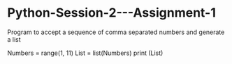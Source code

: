 # Python-Session-2---Assignment-1
Program to accept a sequence of comma separated numbers and generate a list

Numbers = range(1, 11)
List = list(Numbers)
print (List)
